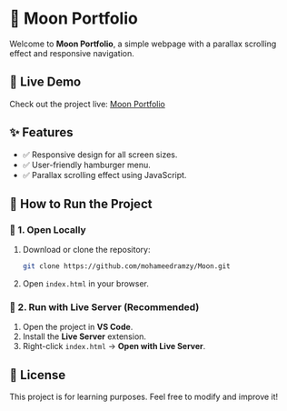 # 🌙 Moon Portfolio

Welcome to **Moon Portfolio**, a simple webpage with a parallax scrolling effect and responsive navigation.

## 🔗 Live Demo

Check out the project live: [Moon Portfolio](https://moon-nine-omega.vercel.app/)

## ✨ Features

- ✅ Responsive design for all screen sizes.
- ✅ User-friendly hamburger menu.
- ✅ Parallax scrolling effect using JavaScript.

## 🚀 How to Run the Project

### 🔹 1. Open Locally

1. Download or clone the repository:

   ```sh
   git clone https://github.com/mohameedramzy/Moon.git
   ```

2. Open `index.html` in your browser.

### 🔹 2. Run with Live Server (Recommended)

1. Open the project in **VS Code**.  
2. Install the **Live Server** extension.  
3. Right-click `index.html` → **Open with Live Server**.

## 📄 License

This project is for learning purposes. Feel free to modify and improve it!
